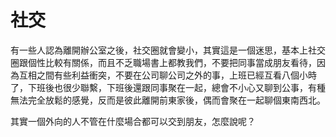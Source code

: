 # 社交

有一些人認為離開辦公室之後，社交圈就會變小，其實這是一個迷思，基本上社交圈跟個性比較有關係，而且不乏職場書上都教我們，不要把同事當成朋友看待，因為互相之間有些利益衝突，不要在公司聊公司之外的事，上班已經互看八個小時了，下班後也很少聯繫，下班後還跟同事聚在一起，總會不小心又聊到公事，有種無法完全放鬆的感覺，反而是彼此離開前東家後，偶而會聚在一起聊個東南西北。

其實一個外向的人不管在什麼場合都可以交到朋友，怎麼說呢？